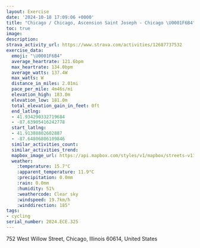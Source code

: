 ```yaml
---
layout: Exercise
date: '2024-10-18 17:09:06 +0000'
title: "Chicago / Chicago, Ascension Saint Joseph - Chicago \U0001F6B4"
toc: true
image:
description:
strava_activity_url: https://www.strava.com/activities/12687737532
exercise_data:
  emoji: "\U0001F6B4"
  average_heartrate: 121.6bpm
  max_heartrate: 134.0bpm
  average_watts: 137.4W
  max_watts: W
  distance_in_miles: 2.01mi
  pace_per_mile: 4m46s/mi
  elevation_high: 183.0m
  elevation_low: 181.0m
  total_elevation_gain_in_feet: 0ft
  end_latlng:
  - 41.934290332719684
  - -87.63905416242778
  start_latlng:
  - 41.91388802602887
  - -87.64806806109846
  similar_activities_count:
  similar_activities_trend:
  mapbox_image_url: https://api.mapbox.com/styles/v1/mapbox/streets-v11/static/path-5+787af2-1.0(uuy~Fdr%7DuO_GDuDHEBGN%3FvBC%7C%40CRKDiGL%7D%40AwAFoDD_BG%7DAHyLRgF%40_BDsPNqNVsDA_%40C%5BGMIGSEiAQab%40McRCo%40Gc%40CEMGa%40AuAF),pin-s-s+e5b22e(-87.64723,41.91595),pin-s-f+89ae00(-87.63920999999995,41.93363000000001)/auto/800x800?access_token=pk.eyJ1Ijoiam9zaGJlY2ttYW4iLCJhIjoiY205eWR2aDd1MWZ6djJrbXc4a3M0bWZleiJ9.XiG9OWkNcZk2QzjJbxLB4A
  weather:
    :temperature: 15.7°C
    :apparent_temperature: 11.9°C
    :precipitation: 0.0mm
    :rain: 0.0mm
    :humidity: 51%
    :weathercode: Clear sky
    :windspeed: 19.7km/h
    :winddirection: 185°
tags:
- cycling
serial_number: 2024.ECE.325
---
```

752 West Willow Street, Chicago, Illinois 60614, United States
